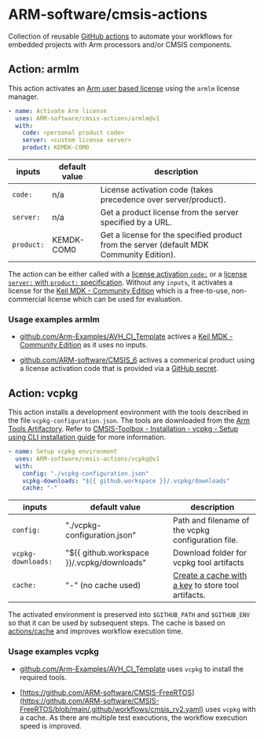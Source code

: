# ARM-software/cmsis-actions

<!-- markdownlint-disable MD013 -->
Collection of reusable [GitHub actions](https://github.com/features/actions) to automate your workflows
for embedded projects with Arm processors and/or CMSIS components.

## Action: armlm

This action activates an
[Arm user based license](https://developer.arm.com/documentation/102516/1-2/Activate-and-deactivate-your-product-license/Activate-your-product-using-a-license-server)
using the `armlm` license manager.

```yaml
- name: Activate Arm license
  uses: ARM-software/cmsis-actions/armlm@v1
  with:
    code: <personal product code>
    server: <custom license server>
    product: KEMDK-COM0
```

inputs     | default value | description
-----------|---------------|--------------
`code:`    | n/a           | License activation code (takes precedence over server/product).
`server:`  | n/a           | Get a product license from the server specified by a URL.
`product:` | KEMDK-COM0    | Get a license for the specified product from the server (default MDK Community Edition).

The action can be either called with a
[license activation `code:`](https://developer.arm.com/documentation/102516/1-2/Activate-and-deactivate-your-product-license/Activate-your-product-using-an-activation-code)
or a [license `server:`  with `product:` specification](https://developer.arm.com/documentation/102516/1-2/Activate-and-deactivate-your-product-license/Activate-your-product-using-a-license-server).
Without any `inputs`, it activates a license for the [Keil MDK - Community Edition](https://www.keil.arm.com/keil-mdk/) which is a free-to-use,
non-commercial license which can be used for evaluation.

### Usage examples armlm

- [github.com/Arm-Examples/AVH_CI_Template](https://github.com/Arm-Examples/AVH_CI_Template/blob/main/.github/workflows/basic.yml) actives a
  [Keil MDK - Community Edition](https://www.keil.arm.com/keil-mdk/) as it uses no inputs.

- [github.com/ARM-software/CMSIS_6](https://github.com/ARM-software/CMSIS_6/blob/main/.github/workflows/corevalidation.yml) actives a commerical product using a license activation code
  that is provided via a [GitHub secret](https://docs.github.com/en/actions/security-guides/using-secrets-in-github-actions).

## Action: vcpkg

This action installs a development environment with the tools described in the file `vcpkg-configuration.json`. 
The tools are downloaded from the [Arm Tools Artifactory](https://artifacts.tools.arm.com).
Refer to [CMSIS-Toolbox - Installation - vcpkg - Setup using CLI  installation guide](https://github.com/Open-CMSIS-Pack/cmsis-toolbox/blob/main/docs/installation.md#vcpkg---setup-using-cli)
for more information.

```yaml
- name: Setup vcpkg environment
  uses: ARM-software/cmsis-actions/vcpkg@v1
  with:
    config: "./vcpkg-configuration.json"
    vcpkg-downloads: "${{ github.workspace }}/.vcpkg/downloads"
    cache: "-"
```

inputs              | default value                              | description
--------------------|--------------------------------------------|--------------
`config:`           | "./vcpkg-configuration.json"               | Path and filename of the vcpkg configuration file.
`vcpkg-downloads:`  | "${{ github.workspace }}/.vcpkg/downloads" | Download folder for vcpkg tool artifacts
`cache:`            | "-" (no cache used)                        | [Create a cache with a key](https://github.com/actions/cache?tab=readme-ov-file#creating-a-cache-key) to store tool artifacts.

The activated environment is preserved into `$GITHUB_PATH` and `$GITHUB_ENV` so that it can be used by subsequent steps. The cache is based on
[actions/cache](https://github.com/actions/cache) and improves workflow execution time.

### Usage examples vcpkg

- [github.com/Arm-Examples/AVH_CI_Template](https://github.com/Arm-Examples/AVH_CI_Template/blob/main/.github/workflows/basic.yml) uses `vcpkg` to install the required tools.

- [https://github.com/ARM-software/CMSIS-FreeRTOS](https://github.com/ARM-software/CMSIS-FreeRTOS/blob/main/.github/workflows/cmsis_rv2.yaml)
  uses `vcpkg` with a cache. As there are multiple test executions, the workflow execution speed is improved.

